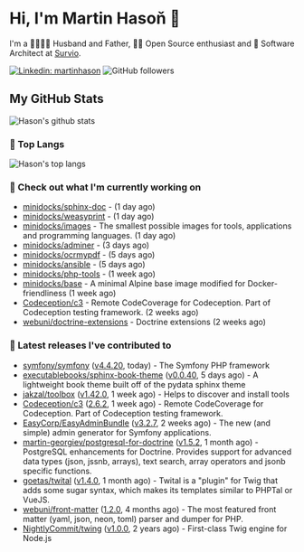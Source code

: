 # Hi, I'm Martin Hasoň 👋

I'm a 👨‍👩‍👧‍👦 Husband and Father, 🧑‍💻 Open Source enthusiast and 📐 Software Architect at [Survio](https://www.survio.com).

[![Linkedin: martinhason](https://img.shields.io/badge/-Martin%20Hasoň-blue?style=flat-square&logo=Linkedin&logoColor=white&link=https://www.linkedin.com/in/martinhason/)](https://www.linkedin.com/in/martinhason/)
![GitHub followers](https://img.shields.io/github/followers/hason?label=Follow&style=social)


## My GitHub Stats
![Hason's github stats](https://github-readme-stats.vercel.app/api?username=hason&show_icons=true&include_all_commits=true&theme=dracula&hide_border=true&hide_title=true)

### 💾 Top Langs
![Hason's top langs](https://github-readme-stats.vercel.app/api/top-langs/?username=hason&layout=compact&theme=dracula&hide_border=true&hide_title=true)

### 👷 Check out what I'm currently working on

- [minidocks/sphinx-doc](https://github.com/minidocks/sphinx-doc) -  (1 day ago)
- [minidocks/weasyprint](https://github.com/minidocks/weasyprint) -  (1 day ago)
- [minidocks/images](https://github.com/minidocks/images) - The smallest possible images for tools, applications and programming languages. (1 day ago)
- [minidocks/adminer](https://github.com/minidocks/adminer) -  (3 days ago)
- [minidocks/ocrmypdf](https://github.com/minidocks/ocrmypdf) -  (5 days ago)
- [minidocks/ansible](https://github.com/minidocks/ansible) -  (5 days ago)
- [minidocks/php-tools](https://github.com/minidocks/php-tools) -  (1 week ago)
- [minidocks/base](https://github.com/minidocks/base) - A minimal Alpine base image modified for Docker-friendliness (1 week ago)
- [Codeception/c3](https://github.com/Codeception/c3) - Remote CodeCoverage for Codeception. Part of Codeception testing framework. (2 weeks ago)
- [webuni/doctrine-extensions](https://github.com/webuni/doctrine-extensions) - Doctrine extensions (2 weeks ago)

### 🔭 Latest releases I've contributed to

- [symfony/symfony](https://github.com/symfony/symfony) ([v4.4.20](https://github.com/symfony/symfony/releases/tag/v4.4.20), today) - The Symfony PHP framework
- [executablebooks/sphinx-book-theme](https://github.com/executablebooks/sphinx-book-theme) ([v0.0.40](https://github.com/executablebooks/sphinx-book-theme/releases/tag/v0.0.40), 5 days ago) - A lightweight book theme built off of the pydata sphinx theme
- [jakzal/toolbox](https://github.com/jakzal/toolbox) ([v1.42.0](https://github.com/jakzal/toolbox/releases/tag/v1.42.0), 1 week ago) - Helps to discover and install tools
- [Codeception/c3](https://github.com/Codeception/c3) ([2.6.2](https://github.com/Codeception/c3/releases/tag/2.6.2), 1 week ago) - Remote CodeCoverage for Codeception. Part of Codeception testing framework.
- [EasyCorp/EasyAdminBundle](https://github.com/EasyCorp/EasyAdminBundle) ([v3.2.7](https://github.com/EasyCorp/EasyAdminBundle/releases/tag/v3.2.7), 2 weeks ago) - The new (and simple) admin generator for Symfony applications.
- [martin-georgiev/postgresql-for-doctrine](https://github.com/martin-georgiev/postgresql-for-doctrine) ([v1.5.2](https://github.com/martin-georgiev/postgresql-for-doctrine/releases/tag/v1.5.2), 1 month ago) - PostgreSQL enhancements for Doctrine. Provides support for advanced data types (json, jssnb, arrays), text search, array operators and jsonb specific functions.
- [goetas/twital](https://github.com/goetas/twital) ([v1.4.0](https://github.com/goetas/twital/releases/tag/v1.4.0), 1 month ago) - Twital is a &#34;plugin&#34; for Twig that adds some sugar syntax, which makes its templates similar to PHPTal or VueJS.
- [webuni/front-matter](https://github.com/webuni/front-matter) ([1.2.0](https://github.com/webuni/front-matter/releases/tag/1.2.0), 4 months ago) - The most featured front matter (yaml, json, neon, toml) parser and dumper for PHP.
- [NightlyCommit/twing](https://github.com/NightlyCommit/twing) ([v1.0.0](https://github.com/NightlyCommit/twing/releases/tag/v1.0.0), 2 years ago) - First-class Twig engine for Node.js

